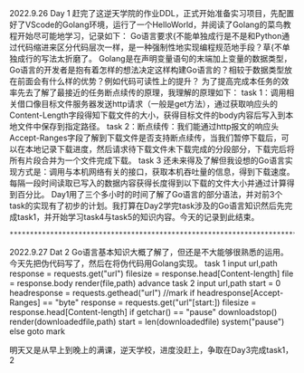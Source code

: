<!--
 * @Author: JeRyWu 1365840492@qq.com
 * @Date: 2022-09-26 21:37:57
 * @LastEditors: JeRyWu 1365840492@qq.com
 * @LastEditTime: 2022-09-26 21:40:58
 * @FilePath: \GolangProject\readme.md
 * @Description: 这是默认设置,请设置`customMade`, 打开koroFileHeader查看配置 进行设置: https://github.com/OBKoro1/koro1FileHeader/wiki/%E9%85%8D%E7%BD%AE
-->
2022.9.26 Day 1
    赶完了这逆天学院的作业DDL，正式开始准备实习项目，先配置好了VScode的Golang环境，运行了一个HelloWorld，并阅读了Golang的菜鸟教程开始尽可能地学习，记录如下：
    Go语言要求{不能单独成行是不是和Python通过代码缩进来区分代码层次一样，是一种强制性地实现编程规范地手段？草{不单独成行的写法太折磨了。
    Golang是在声明变量语句的末端加上变量的数据类型，Go语言的开发者是抱有着怎样的想法决定这样构建Go语言的？相较于数据类型放在前面会有什么样的优势？例如代码可读性上的提升？
    为了提高完成本任务的效率先去了解了最接近的任务断点续传的原理，我理解的原理如下：
    task 1：调用相关借口像目标文件服务器发送http请求（一般是get方法），通过获取响应头的Content-Length字段得知下载文件的大小，获得目标文件的body内容后写入到本地文件中保存到指定路径。
    task 2：断点续传：我们能通过http报文的响应头Accept-Ranges字段了解到下载文件是否支持断点续传，当我们暂停下载后，可以在本地记录下载进度，然后请求待下载文件未下载完成的分段部分，下载完后将所有片段合并为一个文件完成下载。
    task 3 还未来得及了解但我设想的Go语言实现方式是：调用与本机网络有关的接口，获取本机吞吐量的信息，得到下载速度。每隔一段时间读取已写入的数据内容获得长度得到以下载的文件大小并通过计算得到百分比。
    Day1用了三个多小时的时间了解了Go语言的部分语法，并对前3个task的实现有了初步的计划。我打算在Day2学完task涉及的Go语言知识然后先完成task1，并开始学习task4与task5的知识内容。今天的记录到此结束。

    *******************************************************************************************************************

2022.9.27 Dat 2
    Go语言基本知识大概了解了，但还是不大能够很熟悉的运用。今天先把伪代码写了，然后在将伪代码用Golang实现。
    task 1
    input url,path
    response = requests.get("url")
    filesize = response.head[Content-length]
    file = response.body
    render(file,path)
advance
    task 2
    input url,path
    start = 0
    headresponse = requests.gethead("url")  //mark
    if headresponse[Accept-Ranges] == "byte"
        response = requests.get("url"[start:])
	filesize = response.head[Content-length]
        if getchar() == "pause"
	    downloadstop()
	    render(downloadedfile,path)
	    start = len(downloadedfile)
	    system("pause")
	else
	    goto mark

明天又是从早上到晚上的满课，逆天学校，进度没赶上，争取在Day3完成task1，2